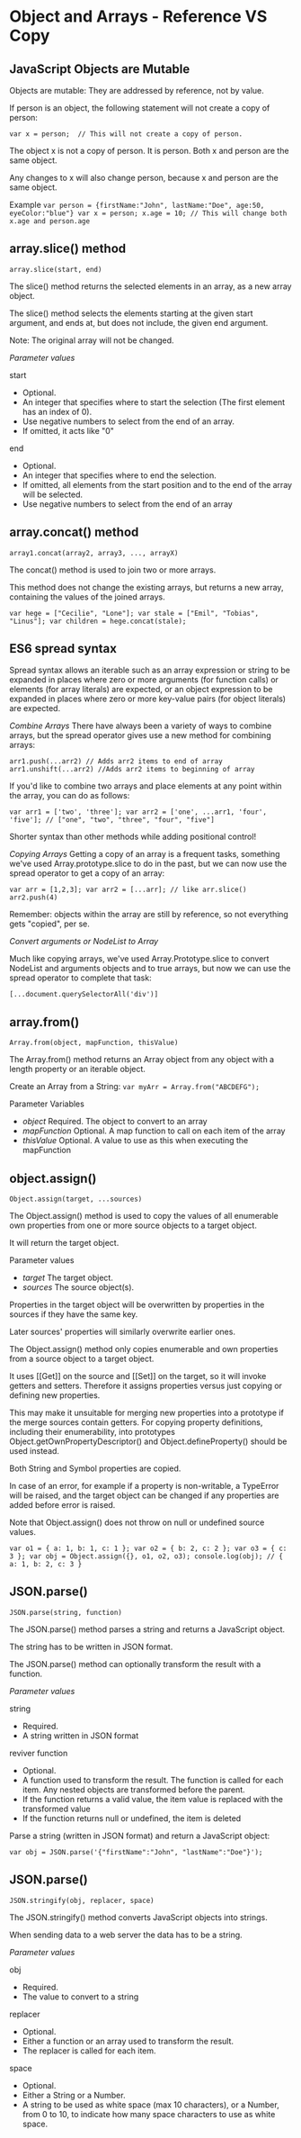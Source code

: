 # Object and Arrays - Reference VS Copy

JavaScript Objects are Mutable
---------------------------------------------
Objects are mutable: They are addressed by reference, not by value.

If person is an object, the following statement will not create a copy of person:

``var x = person;  // This will not create a copy of person.``

The object x is not a copy of person. It is person. Both x and person are the same object.

Any changes to x will also change person, because x and person are the same object.

Example
``
var person = {firstName:"John", lastName:"Doe", age:50, eyeColor:"blue"}
var x = person;
x.age = 10; // This will change both x.age and person.age
``

 array.slice() method
---------------------------------------------
``array.slice(start, end)``

The slice() method returns the selected elements in an array, as a new array object.

The slice() method selects the elements starting at the given start argument, and ends at, but does not include, the given end argument.

Note: The original array will not be changed.

*Parameter values*

start	
* Optional. 
* An integer that specifies where to start the selection (The first element has an index of 0). 
* Use negative numbers to select from the end of an array. 
* If omitted, it acts like "0"

end	
* Optional. 
* An integer that specifies where to end the selection. 
* If omitted, all elements from the start position and to the end of the array will be selected. 
* Use negative numbers to select from the end of an array


array.concat() method
---------------------------------------------
``array1.concat(array2, array3, ..., arrayX)``

The concat() method is used to join two or more arrays.

This method does not change the existing arrays, but returns a new array, containing the values of the joined arrays.

``
var hege = ["Cecilie", "Lone"];
var stale = ["Emil", "Tobias", "Linus"];
var children = hege.concat(stale);
``


ES6 spread syntax
---------------------------------------------

Spread syntax allows an iterable such as an array expression or string to be expanded in places where zero or more arguments (for function calls) or elements (for array literals) are expected, or an object expression to be expanded in places where zero or more key-value pairs (for object literals) are expected.

*Combine Arrays*
There have always been a variety of ways to combine arrays, but the spread operator gives use a new method for combining arrays:

``
arr1.push(...arr2) // Adds arr2 items to end of array
arr1.unshift(...arr2) //Adds arr2 items to beginning of array
``

If you'd like to combine two arrays and place elements at any point within the array, you can do as follows:

``
var arr1 = ['two', 'three'];
var arr2 = ['one', ...arr1, 'four', 'five'];
// ["one", "two", "three", "four", "five"]
``

Shorter syntax than other methods while adding positional control!

*Copying Arrays*
Getting a copy of an array is a frequent tasks, something  we've used Array.prototype.slice to do in the past, but we can now use the spread operator to get a copy of an array:

``
var arr = [1,2,3];
var arr2 = [...arr]; // like arr.slice()
arr2.push(4)
``

Remember: objects within the array are still by reference, so not everything gets "copied", per se.

*Convert arguments or NodeList to Array*

Much like copying arrays, we've used Array.Prototype.slice to convert NodeList and arguments objects and to true arrays, but now we can use the spread operator to complete that task:

``
[...document.querySelectorAll('div')]
``



array.from()
---------------------------------------------

``
Array.from(object, mapFunction, thisValue)
``

The Array.from() method returns an Array object from any object with a length property or an iterable object.

Create an Array from a String:
``
var myArr = Array.from("ABCDEFG");
``

Parameter Variables
* _object_	Required. The object to convert to an array
* _mapFunction_	Optional. A map function to call on each item of the array
* _thisValue_	Optional. A value to use as this when executing the mapFunction


object.assign()
---------------------------------------------
``
Object.assign(target, ...sources)
``

The Object.assign() method is used to copy the values of all enumerable own properties from one or more source objects to a target object. 

It will return the target object.

Parameter values
* _target_ The target object.
* _sources_ The source object(s).

Properties in the target object will be overwritten by properties in the sources if they have the same key.  

Later sources' properties will similarly overwrite earlier ones.  

The Object.assign() method only copies enumerable and own properties from a source object to a target object. 

It uses [[Get]] on the source and [[Set]] on the target, so it will invoke getters and setters. Therefore it assigns properties versus just copying or defining new properties. 

This may make it unsuitable for merging new properties into a prototype if the merge sources contain getters. For copying property definitions, including their enumerability, into prototypes Object.getOwnPropertyDescriptor() and Object.defineProperty() should be used instead.

Both String and Symbol properties are copied.

In case of an error, for example if a property is non-writable, a TypeError will be raised, and the target object can be changed if any properties are added before error is raised.

Note that Object.assign() does not throw on null or undefined source values.

``
var o1 = { a: 1, b: 1, c: 1 };
var o2 = { b: 2, c: 2 };
var o3 = { c: 3 };
var obj = Object.assign({}, o1, o2, o3);
console.log(obj); // { a: 1, b: 2, c: 3 }
``



JSON.parse()
---------------------------------------------
``JSON.parse(string, function)``

The JSON.parse() method parses a string and returns a JavaScript object.

The string has to be written in JSON format.

The JSON.parse() method can optionally transform the result with a function.

*Parameter values*

string	
* Required. 
* A string written in JSON format

reviver function	
* Optional. 
* A function used to transform the result. The function is called for each item. Any nested objects are transformed before the parent.
* If the function returns a valid value, the item value is replaced with the transformed value
* If the function returns null or undefined, the item is deleted

Parse a string (written in JSON format) and return a JavaScript object:

``
var obj = JSON.parse('{"firstName":"John", "lastName":"Doe"}');
``


JSON.parse()
---------------------------------------------
``JSON.stringify(obj, replacer, space)``

The JSON.stringify() method converts JavaScript objects into strings.

When sending data to a web server the data has to be a string.

*Parameter values* 

obj	
* Required. 
* The value to convert to a string

replacer	
* Optional. 
* Either a function or an array used to transform the result. 
* The replacer is called for each item.

space	
* Optional. 
* Either a String or a Number.
* A string to be used as white space (max 10 characters),
or a Number, from 0 to 10, to indicate how many space characters to use as white space.

